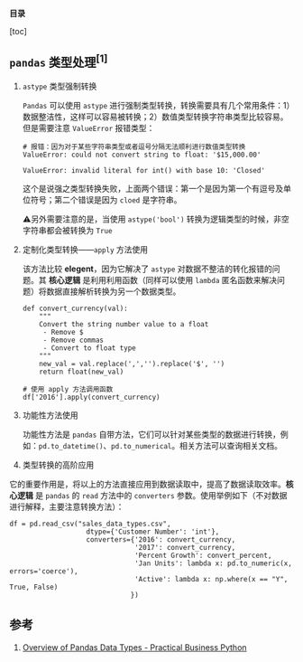 **目录**

[toc]

## `pandas` 类型处理${^{[1]}}$

1. `astype` 类型强制转换

	`Pandas` 可以使用 `astype` 进行强制类型转换，转换需要具有几个常用条件：1）数据整洁性，这样可以容易被转换；2）数值类型转换字符串类型比较容易。但是需要注意 `ValueError` 报错类型：
	
	```
	# 报错：因为对于某些字符串类型或者逗号分隔无法顺利进行数值类型转换
	ValueError: could not convert string to float: '$15,000.00'
	
	ValueError: invalid literal for int() with base 10: 'Closed'
	```
	
	这个是说强之类型转换失败，上面两个错误：第一个是因为第一个有逗号及单位符号；第二个错误是因为 `cloed` 是字符串。
	
	⚠️另外需要注意的是，当使用 `astype('bool')` 转换为逻辑类型的时候，非空字符串都会被转换为 `True`

2. 定制化类型转换——`apply` 方法使用

	该方法比较 **elegent**，因为它解决了 `astype` 对数据不整洁的转化报错的问题。其 **核心逻辑** 是利用利用函数（同样可以使用 `lambda` 匿名函数来解决问题）将数据直接解析转换为另一个数据类型。
	
	```{Python}
	def convert_currency(val):
	    """
	    Convert the string number value to a float
	     - Remove $
	     - Remove commas
	     - Convert to float type
	    """
	    new_val = val.replace(',','').replace('$', '')
	    return float(new_val)
	    
	# 使用 apply 方法调用函数
	df['2016'].apply(convert_currency)
	```

3. 功能性方法使用

	功能性方法是 `pandas` 自带方法，它们可以针对某些类型的数据进行转换，例如：`pd.to_datetime()`、`pd.to_numerical`。相关方法可以查询相关文档。

4. 类型转换的高阶应用

它的重要作用是，将以上的方法直接应用到数据读取中，提高了数据读取效率。**核心逻辑** 是 `pandas` 的 `read` 方法中的 `converters` 参数。使用举例如下（不对数据进行解释，主要注意转换方法）：

```{python}
df = pd.read_csv("sales_data_types.csv",
                   dtype={'Customer Number': 'int'},
                   converters={'2016': convert_currency,
                               '2017': convert_currency,
                               'Percent Growth': convert_percent,
                               'Jan Units': lambda x: pd.to_numeric(x, errors='coerce'),
                               'Active': lambda x: np.where(x == "Y", True, False)
                              })
```

## 参考
1. [Overview of Pandas Data Types - Practical Business Python](http://pbpython.com/pandas_dtypes.html)
